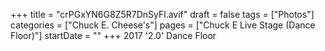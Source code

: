 +++
title = "crPGxYN6G8Z5R7DnSyFl.avif"
draft = false
tags = ["Photos"]
categories = ["Chuck E. Cheese's"]
pages = ["Chuck E Live Stage (Dance Floor)"]
startDate = ""
+++
2017 '2.0' Dance Floor
